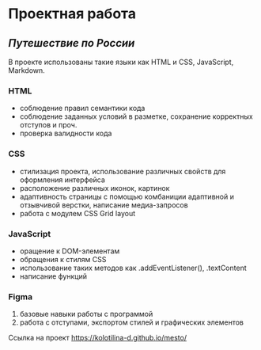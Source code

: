 # Проектная работа
## _Путешествие по России_

В проекте использованы такие языки как HTML и CSS, JavaScript, Markdown.
### HTML

- соблюдение правил семантики кода
- соблюдение заданных условий в разметке, сохранение корректных отступов и проч.
- проверка валидности кода

### CSS

- стилизация проекта, использование различных свойств для оформления интерфейса
- расположение различных иконок, картинок
- адаптивность страницы с помощью комбаниции адаптивной и отзывчивой верстки, написание медиа-запросов
- работа с модулем CSS Grid layout

### JavaScript

- оращение к DOM-элементам
- обращения к стилям CSS
- использование таких методов как .addEventListener(), .textContent
- написание функций
### Figma
1. базовые навыки работы с программой
2. работа с отступами, экспортом стилей и графических элементов

Сcылка на проект https://kolotilina-d.github.io/mesto/
